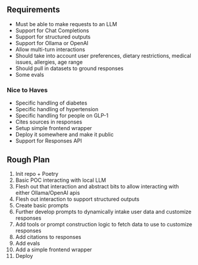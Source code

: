 ## Requirements

- Must be able to make requests to an LLM
- Support for Chat Completions
- Support for structured outputs
- Support for Ollama or OpenAI
- Allow multi-turn interactions
- Should take into account user preferences, dietary restrictions, medical issues, allergies, age range
- Should pull in datasets to ground responses
- Some evals 

### Nice to Haves

- Specific handling of diabetes
- Specific handling of hypertension
- Specific handling for people on GLP-1
- Cites sources in responses
- Setup simple frontend wrapper
- Deploy it somewhere and make it public
- Support for Responses API


## Rough Plan

1. Init repo + Poetry
2. Basic POC interacting with local LLM
3. Flesh out that interaction and abstract bits to allow interacting with either Ollama/OpenAI apis
4. Flesh out interaction to support structured outputs
5. Create basic prompts
6. Further develop prompts to dynamically intake user data and customize responses
7. Add tools or prompt construction logic to fetch data to use to customize responses
8. Add citations to responses
9. Add evals
10. Add a simple frontend wrapper
11. Deploy